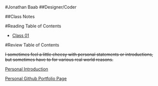#Jonathan Baab
##Designer/Coder

##Class Notes

#Reading Table of Contents

- [Class 01](Class_01_GrowthMindset.md)





#Review Table of Contents





~~I sometimes feel a little cheesy with personal statements or introductions, but sometimes have to for various real world reasons.~~


[Personal Introduction](Introduction.md)

[Personal Github Portfolio Page](https://github.com/jonathanbaab)

